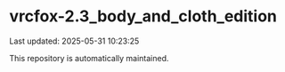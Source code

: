 # vrcfox-2.3_body_and_cloth_edition

Last updated: 2025-05-31 10:23:25

This repository is automatically maintained.
